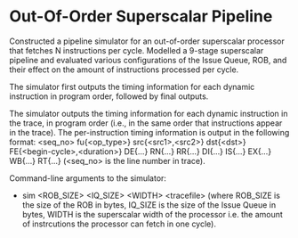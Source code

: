 # Out-Of-Order Superscalar Pipeline

Constructed a pipeline simulator for an out-of-order superscalar processor that fetches N instructions per cycle.
Modelled a 9-stage superscalar pipeline and evaluated various configurations of the Issue Queue, ROB, and their effect on the amount of instructions processed per cycle.

The simulator first outputs the timing information for each dynamic instruction in program order, followed by final outputs.

The simulator outputs the timing information for each dynamic instruction in the trace, in program order (i.e., in the same order that instructions appear in the trace). The per-instruction timing information is output in the following format:
<seq_no> fu{\<op_type\>} src{\<src1\>,\<src2\>} dst{\<dst\>} FE{\<begin-cycle\>,\<duration\>} DE{…} RN{…} RR{…} DI{…} IS{…} EX{…} WB{…} RT{…} (\<seq_no\> is the line number in trace).

Command-line arguments to the simulator:
- sim \<ROB_SIZE\> \<IQ_SIZE\> \<WIDTH\> \<tracefile\> (where ROB_SIZE is the size of the ROB in bytes, IQ_SIZE is the size of the Issue Queue in bytes, WIDTH is the superscalar width of the processor i.e. the amount of instrcutions the processor can fetch in one cycle).
